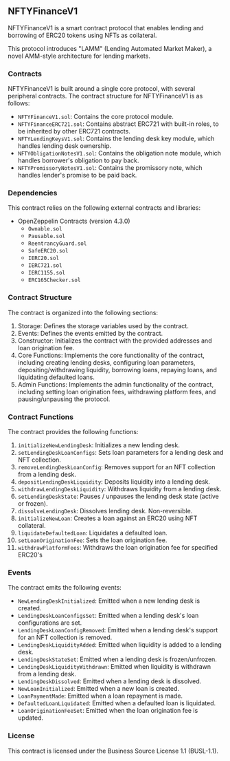 ## NFTYFinanceV1

NFTYFinanceV1 is a smart contract protocol that enables lending and borrowing of ERC20 tokens using NFTs as collateral.

This protocol introduces "LAMM" (Lending Automated Market Maker), a novel AMM-style architecture for lending markets.

### Contracts

NFTYFinanceV1 is built around a single core protocol, with several peripheral contracts.
The contract structure for NFTYFinanceV1 is as follows:

- `NFTYFinanceV1.sol`: Contains the core protocol module.
- `NFTYFinanceERC721.sol`: Contains abstract ERC721 with built-in roles, to be inherited by other ERC721 contracts.
- `NFTYLendingKeysV1.sol`: Contains the lending desk key module, which handles lending desk ownership.
- `NFTYObligationNotesV1.sol`: Contains the obligation note module, which handles borrower's obligation to pay back.
- `NFTYPromissoryNotesV1.sol`: Contains the promissory note, which handles lender's promise to be paid back.

### Dependencies

This contract relies on the following external contracts and libraries:

- OpenZeppelin Contracts (version 4.3.0)
  - `Ownable.sol`
  - `Pausable.sol`
  - `ReentrancyGuard.sol`
  - `SafeERC20.sol`
  - `IERC20.sol`
  - `IERC721.sol`
  - `IERC1155.sol`
  - `ERC165Checker.sol`

### Contract Structure

The contract is organized into the following sections:

1. Storage: Defines the storage variables used by the contract.
2. Events: Defines the events emitted by the contract.
3. Constructor: Initializes the contract with the provided addresses and loan origination fee.
4. Core Functions: Implements the core functionality of the contract, including creating lending desks, configuring loan parameters, depositing/withdrawing liquidity, borrowing loans, repaying loans, and liquidating defaulted loans.
5. Admin Functions: Implements the admin functionality of the contract, including setting loan origination fees, withdrawing platform fees, and pausing/unpausing the protocol.

### Contract Functions

The contract provides the following functions:

1. `initializeNewLendingDesk`: Initializes a new lending desk.
2. `setLendingDeskLoanConfigs`: Sets loan parameters for a lending desk and NFT collection.
3. `removeLendingDeskLoanConfig`: Removes support for an NFT collection from a lending desk.
4. `depositLendingDeskLiquidity`: Deposits liquidity into a lending desk.
5. `withdrawLendingDeskLiquidity`: Withdraws liquidity from a lending desk.
6. `setLendingDeskState`: Pauses / unpauses the lending desk state (active or frozen).
7. `dissolveLendingDesk`: Dissolves lending desk. Non-reversible.
8. `initializeNewLoan`: Creates a loan against an ERC20 using NFT collateral.
9. `liquidateDefaultedLoan`: Liquidates a defaulted loan.
10. `setLoanOriginationFee`: Sets the loan origination fee.
11. `withdrawPlatformFees`: Withdraws the loan origination fee for specified ERC20's

### Events

The contract emits the following events:

- `NewLendingDeskInitialized`: Emitted when a new lending desk is created.
- `LendingDeskLoanConfigsSet`: Emitted when a lending desk's loan configurations are set.
- `LendingDeskLoanConfigRemoved`: Emitted when a lending desk's support for an NFT collection is removed.
- `LendingDeskLiquidityAdded`: Emitted when liquidity is added to a lending desk.
- `LendingDeskStateSet`: Emitted when a lending desk is frozen/unfrozen.
- `LendingDeskLiquidityWithdrawn`: Emitted when liquidity is withdrawn from a lending desk.
- `LendingDeskDissolved`: Emitted when a lending desk is dissolved.
- `NewLoanInitialized`: Emitted when a new loan is created.
- `LoanPaymentMade`: Emitted when a loan repayment is made.
- `DefaultedLoanLiquidated`: Emitted when a defaulted loan is liquidated.
- `LoanOriginationFeeSet`: Emitted when the loan origination fee is updated.

### License

This contract is licensed under the Business Source License 1.1 (BUSL-1.1).
